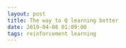 ```yaml
---
layout: post
title: The way to Q learning better
date: 2019-04-08 01:09:00
tags: reinforcement learning
---
```


#
